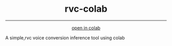 
<div align="center">

  # rvc-colab

  ---
  [open in colab](https://colab.research.google.com/github/thatneos/rvc-colab/blob/main/RVC_Infer.ipynb)

</div>

A simple,rvc voice conversion inference tool using colab

